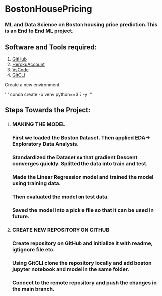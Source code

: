 # BostonHousePricing
### ML and Data Science on Boston housing price prediction.This is an End to End ML project.
## Software and Tools required:

1. [GitHub](https://github.com)
2. [HerokuAccount](https://heroku.com)
3. [VsCode](https://code.visualstudio.com/)
3. [GitCLI](https://git-scm.com/book/en/v2/Getting-Started-The-Command-Line)

Create a new environment

'''
conda create -p venv python==3.7 -y
'''

## Steps Towards the Project:
1.  ### MAKING THE MODEL
    ### First we loaded the Boston Dataset. Then applied EDA-> Exploratory Data Analysis.
    ### Standardized the Dataset so that gradient Descent converges quickly. Splitted the data into train and test.
    ### Made the Linear Regression model and trained the model using training data.
    ### Then evaluated the model on test data.
    ### Saved the model into a pickle file so that it can be used in future.
2.  ### CREATE NEW REPOSITORY ON GITHUB
    ### Create repository on GitHub and initialize it with readme, igtignore file etc.
    ### Using GitCLI clone the repository locally and add boston jupyter notebook and model in the same folder.
    ### Connect to the remote repository and push the changes in the main branch.

